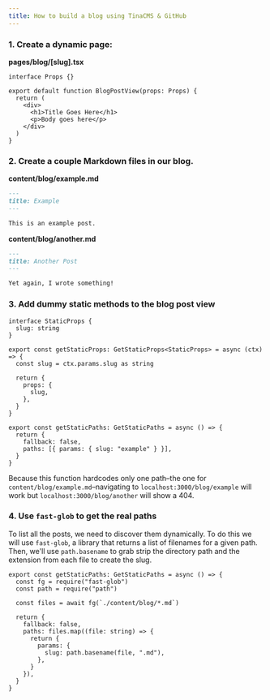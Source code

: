 ```yaml
---
title: How to build a blog using TinaCMS & GitHub
---
```


### 1. Create a dynamic page:

**pages/blog/[slug].tsx**

```tsx
interface Props {}

export default function BlogPostView(props: Props) {
  return (
    <div>
      <h1>Title Goes Here</h1>
      <p>Body goes here</p>
    </div>
  )
}
```

### 2. Create a couple Markdown files in our blog.

**content/blog/example.md**

```markdown
---
title: Example
---

This is an example post.
```

**content/blog/another.md**

```markdown
---
title: Another Post
---

Yet again, I wrote something!
```

### 3. Add dummy static methods to the blog post view

```tsx
interface StaticProps {
  slug: string
}

export const getStaticProps: GetStaticProps<StaticProps> = async (ctx) => {
  const slug = ctx.params.slug as string

  return {
    props: {
      slug,
    },
  }
}

export const getStaticPaths: GetStaticPaths = async () => {
  return {
    fallback: false,
    paths: [{ params: { slug: "example" } }],
  }
}
```

Because this function hardcodes only one path–the one for `content/blog/example.md`–navigating to `localhost:3000/blog/example` will work but `localhost:3000/blog/another` will show a 404.

### 4. Use `fast-glob` to get the real paths

To list all the posts, we need to discover them dynamically. To do this we will use `fast-glob`, a library that returns a list of filenames for a given path. Then, we'll use `path.basename` to grab strip the directory path and the extension from each file to create the slug.

```tsx
export const getStaticPaths: GetStaticPaths = async () => {
  const fg = require("fast-glob")
  const path = require("path")

  const files = await fg(`./content/blog/*.md`)

  return {
    fallback: false,
    paths: files.map((file: string) => {
      return {
        params: {
          slug: path.basename(file, ".md"),
        },
      }
    }),
  }
}
```
